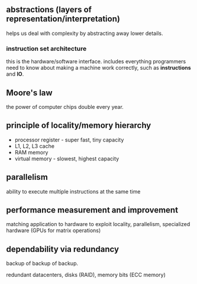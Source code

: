 ## abstractions (layers of representation/interpretation)
helps us deal with complexity by abstracting away lower details. 

### instruction set architecture
this is the hardware/software interface. includes everything programmers need to know about making a machine work correctly, such as **instructions** and **IO**.

## Moore's law
the power of computer chips double every year.

## principle of **locality**/memory hierarchy
- processor register - super fast, tiny capacity
- L1, L2, L3 cache
- RAM memory
- virtual memory - slowest, highest capacity

## parallelism
ability to execute multiple instructions at the same time

## performance measurement and improvement
matching application to hardware to exploit locality, parallelism, specialized hardware (GPUs for matrix operations)

## dependability via redundancy
backup of backup of backup.

redundant datacenters, disks (RAID), memory bits (ECC memory)